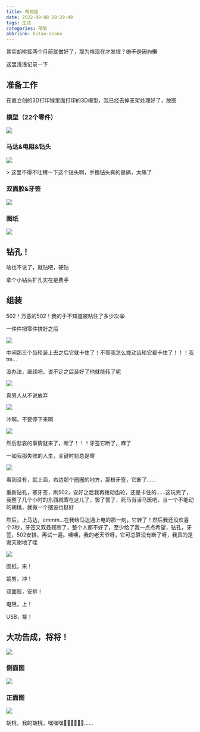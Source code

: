 ```yaml
---
title: 胡桃摇
date: 2022-09-08 20:29:49
tags: 生活
categories: 随笔
abbrlink: hutao-shake
---
```


其实胡桃摇两个月前就做好了，那为啥现在才发捏？~~绝不是因为懒~~

这里浅浅记录一下

<!-- more -->

## 准备工作

在嘉立创的3D打印猴里面打印的3D模型，我已经去掉支架处理好了，放图

### 模型（22个零件）

![](https://cdn.jsdelivr.net/gh/wefoox/pic/2022/09/08/20-42-43.webp)

### 马达&电阻&钻头

![](https://cdn.jsdelivr.net/gh/wefoox/pic/2022/09/08/22-58-42.webp)

<div class="warning">
> 这里不得不吐槽一下这个钻头啊，手撸钻头真的是痛，太痛了
</div>

### 双面胶&牙签

![](https://cdn.jsdelivr.net/gh/wefoox/pic/2022/09/08/23-36-14.webp)

### 图纸

![](https://cdn.jsdelivr.net/gh/wefoox/pic/2022/09/08/23-06-23.webp)

## 钻孔！

啥也不说了，就钻吧，硬钻

拿个小钻头扩孔实在是费手

## 组装

502！万恶的502！我的手不知道被粘住了多少次😭

一件件把零件拼好之后

![](https://cdn.jsdelivr.net/gh/wefoox/pic/2022/09/08/23-14-16.webp)

中间那三个齿轮装上去之后它就卡住了！不管我怎么拨动齿轮它都卡住了！！！我tm...

没办法，继续吧，说不定之后装好了他就能转了呢

![](https://cdn.jsdelivr.net/gh/wefoox/pic/2022/09/08/23-18-10.webp)

真男人从不说放弃

![](https://cdn.jsdelivr.net/gh/wefoox/pic/2022/09/08/23-19-26.webp)

冲啊，不要停下来啊

![](https://cdn.jsdelivr.net/gh/wefoox/pic/2022/09/08/23-20-39.webp)

然后悲哀的事情就来了，断了！！！牙签它断了，麻了

一如我那失败的人生，关键时刻总是寄

![](https://cdn.jsdelivr.net/gh/wefoox/pic/2022/09/08/23-21-27.webp)

看到没有，就上面，右边那个圈圈的地方，那根牙签，它断了......

重新钻孔，塞牙签，刷502，安好之后我再拨动齿轮，还是卡住的......这玩完了，我整了几个小时的东西就寄在这儿了，罢了罢了，死马当活马医吧，当一个不能动的胡桃，就做一个摆设也挺好

然后，上马达，emmm...在我给马达通上电的那一刻，它转了！然后我还没欢喜个3秒，牙签又双叒叕断了，整个人都不好了，至少给了我一点点希望，钻孔，牙签，502安排，再试一遍。噢噢，我的老天爷呀，它可总算没有断了呀，我真的是谢天谢地了哇

![](https://cdn.jsdelivr.net/gh/wefoox/pic/2022/09/08/23-33-36.webp)

图纸，来！

裁剪，冲！

双面胶，安排！

电阻，上！

USB，接！

## 大功告成，将将！

![](https://cdn.jsdelivr.net/gh/wefoox/pic/2022/09/08/23-34-51.webp)

### 侧面图



![](https://cdn.jsdelivr.net/gh/wefoox/pic/2022/09/08/23-41-11.webp)

### 正面图

![](https://cdn.jsdelivr.net/gh/wefoox/pic/2022/09/08/23-41-36.webp)

胡桃，我的胡桃，嘿嘿嘿🤤🤤🤤😙😙😙......
